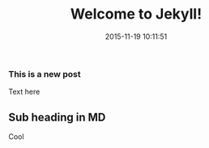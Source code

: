 ﻿---
layout: post
title:  "Welcome to Jekyll!"
date:   2015-11-19 10:11:51
categories: jekyll update
---
### This is a new post

Text here

## Sub heading in MD

Cool 
